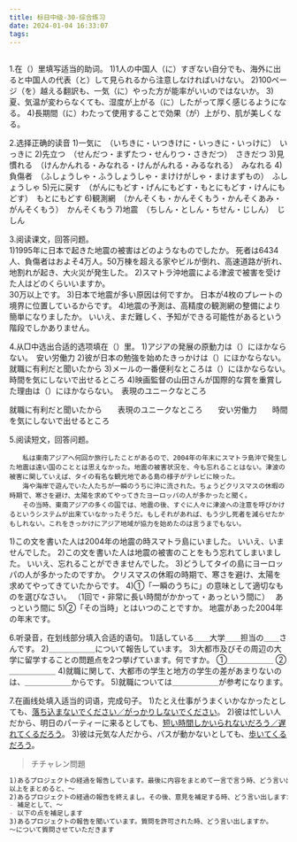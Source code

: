 ```yaml
---
title: 标日中级-30-综合练习
date: 2024-01-04 16:33:07
tags:
---
```


##

1.在（）里填写适当的助词。
1)1人の中国人（に）すぎない自分でも、海外に出ると中国人の代表（と）して見られるから注意しなければいけない。
2)100ページ（を）越える翻訳も、一気（に）やった方が能率がいいのではないか。
3)夏、気温が変わらなくても、湿度が上がる（に）したがって厚く感じるようになる。
4)長期間（に）わたって使用することで効果（が）上がり、肌が美しくなる。

2.选择正确的读音
1)一気に　（いちきに・いつきけに・いっきに・いっけに）　いっきに
2)先立つ　（せんだつ・まずたつ・せんりつ・さきだつ）　さきだつ
3)見慣れる　（けんかんれる・みなれる・けんがんれる・みるなれる）　みなれる
4)負傷者　（ふしょうしゃ・ふうしょうしゃ・まけけがしゃ・まけまずもの）　ふしょうしゃ
5)元に戻す　（がんにもどす・げんにもどす・もとにもどす・けんにもどす）　もとにもどす
6)観測網　（かんそくも・かんそくもう・かんそくあみ・がんそくもう）　かんそくもう
7)地震　（ちしん・としん・ちせん・じしん）　じしん

3.阅读课文，回答问题。  
1)1995年に日本で起きた地震の被害はどのようなものでしたか。
死者は6434人、負傷者はおよそ4万人。50万棟を超える家やビルが倒れ、高速道路が折れ、地割れが起き、大火災が発生した。
2)スマトラ沖地震による津波で被害を受けた人はどのくらいいますか。  
30万以上です。
3)日本で地震が多い原因は何ですか。
日本が4枚のプレートの境界に位置しているからです。
4)地震の予測は、高精度の観測網の整備により簡単になりましたか。
いいえ、まだ難しく、予知ができる可能性があるという階段でしかありません。


4.从□中选出合适的选项填在（）里。
1)アジアの発展の原動力は（）にほかならない。　安い労働力
2)彼が日本の勉強を始めたきっかけは（）にほかならない。　就職に有利だと聞いたから
3)メールの一番便利なところは（）にほかならない。　時間を気にしないで出せるところ
4)映画監督の山田さんが国際的な賞を重賞した理由は（）にほかならない。　表現のユニークなところ

就職に有利だと聞いたから　　表現のユニークなところ　　安い労働力　　時間を気にしないで出せるところ

5.阅读短文，回答问题。
```
　　私は東南アジアへ何回か旅行したことがあるので、2004年の年末にスマトラ島沖で発生した地震は遠い国のこととは思えなかった。地震の被害状況を、今も忘れることはない。津波の被害に関していえば、タイの有名な観光地である島の様子がテレビに映った。
　　海や海岸で遊んでいた人たちが一瞬のうちに沖に流された。ちょうどクリスマスの休暇の時期で、寒さを避け、太陽を求めてやってきたヨーロッパの人が多かったと聞く。
　　その当時、東南アジアの多くの国では、地震の後、すぐに人々に津波への注意を呼びかけるというシステムが出来ていなかったそうだ。もしそれがあれば、もう少し死者を減らせたかもしれない。これをきっかけにアジア地域が協力を始めたのは言うまでもない。
```

1)この文を書いた人は2004年の地震の時スマトラ島にいました。
いいえ、いませんでした。
2)この文を書いた人は地震の被害のことをもう忘れてしまいました。
いいえ、忘れることができませんでした。
3)どうしてタイの島にヨーロッパの人が多かったのですか。
クリスマスの休暇の時期で、寒さを避け、太陽を求めてやってきていたからです。
4)①「一瞬のうちに」の意味として適切なものを選びなさい。
（1回で・非常に長い時間がかかって・あっという間に）　
あっという間に
5)②「その当時」とはいつのことですか。
地震があった2004年の年末です。

6.听录音，在划线部分填入合适的语句。
1)話している＿＿大学＿＿担当の＿＿さんです。
2)＿＿＿＿＿＿について報告しています。
3)大都市及びその周辺の大学に留学することの問題点を2つ挙げています。何ですか。
①＿＿＿＿＿＿
②＿＿＿＿＿＿
4)就職に関して、大都市の学生と地方の学生の差があまりないのは、＿＿＿＿＿＿からです。
5)就職については＿＿＿＿＿＿が参考になります。

7.在画线处填入适当的词语，完成句子。
1)たとえ仕事がうまくいかなかったとしても、<u>落ち込まないでください／がっかりしないでください</u>。
2)彼は忙しい人だから、明日のパーティーに来るとしても、<u>短い時間しかいられないだろう／遅れてくるだろう</u>。
3)彼は元気な人だから、バスが動かないとしても、<u>歩いてくるだろう</u>。

> チチャレン問題
```markdown
1)あるプロジェクトの経過を報告しています。最後に内容をまとめて一言で言う時、どう言い出しますか。
以上をまとめると、～
2)あるプロジェクトの経過の報告を終えまし。その後、意見を補足する時、どう言い出しますか。
- 補足として、～
- 以下の点を補足します
3)あるプロジェクトの報告を聞いています。質問を許可された時、どう言い出しますか。
～について質問させていただきます
```

###